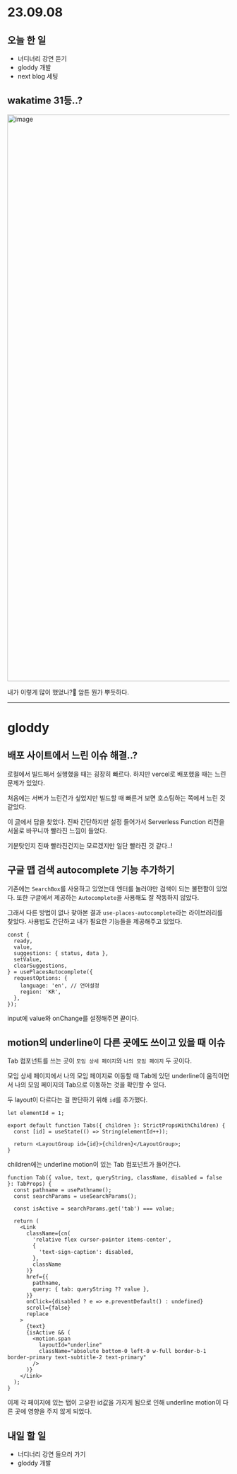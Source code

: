 # 23.09.08

## 오늘 한 일

- 너디너리 강연 듣기
- gloddy 개발
- next blog 세팅

## wakatime 31등..?

<img width="1281" alt="image" src="https://github.com/Self-Driven-Development/TIL/assets/23312485/c7a8d536-6512-4396-b867-14d76c7b7182" />

내가 이렇게 많이 했었나?🤔 암튼 뭔가 뿌듯하다.

---

# gloddy

## 배포 사이트에서 느린 이슈 해결..?

로컬에서 빌드해서 실행했을 때는 굉장히 빠르다. 하지만 vercel로 배포했을 때는 느린 문제가 있었다.

처음에는 서버가 느린건가 싶었지만 빌드할 때 빠른거 보면 호스팅하는 쪽에서 느린 것 같았다.

이 [글](https://velog.io/@pds0309/Vercel%EC%97%90-Nextjs%EC%95%B1%EC%9D%84-%EB%B0%B0%ED%8F%AC%ED%96%88%EB%8D%94%EB%8B%88-%EC%9D%91%EB%8B%B5)에서 답을 찾았다. 진짜 간단하지만 설정 들어가서 Serverless Function 리전을 서울로 바꾸니까 빨라진 느낌이 들었다.

기분탓인지 진짜 빨라진건지는 모르겠지만 일단 빨라진 것 같다..!

## 구글 맵 검색 autocomplete 기능 추가하기

기존에는 `SearchBox`를 사용하고 있었는데 엔터를 눌러야만 검색이 되는 불편함이 있었다. 또한 구글에서 제공하는 `Autocomplete`을 사용해도 잘 작동하지 않았다.

그래서 다른 방법이 없나 찾아본 결과 `use-places-autocomplete`라는 라이브러리를 찾았다. 사용법도 간단하고 내가 필요한 기능들을 제공해주고 있었다.

```tsx
const {
  ready,
  value,
  suggestions: { status, data },
  setValue,
  clearSuggestions,
} = usePlacesAutocomplete({
  requestOptions: {
    language: 'en', // 언어설정
    region: 'KR',
  },
});
```

input에 value와 onChange를 설정해주면 끝이다.

## motion의 underline이 다른 곳에도 쓰이고 있을 때 이슈

Tab 컴포넌트를 쓰는 곳이 `모임 상세 페이지`와 `나의 모임 페이지` 두 곳이다.

모임 상세 페이지에서 나의 모임 페이지로 이동할 때 Tab에 있던 underline이 움직이면서 나의 모임 페이지의 Tab으로 이동하는 것을 확인할 수 있다.

두 layout이 다르다는 걸 판단하기 위해 `id`를 추가했다.

```tsx
let elementId = 1;

export default function Tabs({ children }: StrictPropsWithChildren) {
  const [id] = useState(() => String(elementId++));

  return <LayoutGroup id={id}>{children}</LayoutGroup>;
}
```

children에는 underline motion이 있는 Tab 컴포넌트가 들어간다.

```tsx
function Tab({ value, text, queryString, className, disabled = false }: TabProps) {
  const pathname = usePathname();
  const searchParams = useSearchParams();

  const isActive = searchParams.get('tab') === value;

  return (
    <Link
      className={cn(
        'relative flex cursor-pointer items-center',
        {
          'text-sign-caption': disabled,
        },
        className
      )}
      href={{
        pathname,
        query: { tab: queryString ?? value },
      }}
      onClick={disabled ? e => e.preventDefault() : undefined}
      scroll={false}
      replace
    >
      {text}
      {isActive && (
        <motion.span
          layoutId="underline"
          className="absolute bottom-0 left-0 w-full border-b-1 border-primary text-subtitle-2 text-primary"
        />
      )}
    </Link>
  );
}
```

이제 각 페이지에 있는 탭이 고유한 id값을 가지게 됨으로 인해 underline motion이 다른 곳에 영향을 주지 않게 되었다.

## 내일 할 일

- 너디너리 강연 들으러 가기
- gloddy 개발
